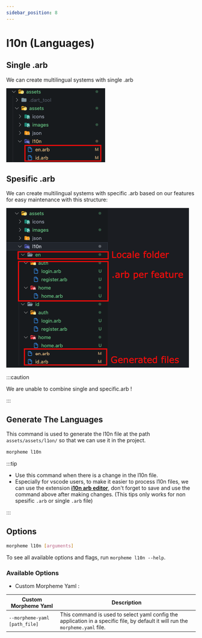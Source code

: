 ```yaml
---
sidebar_position: 8
---
```


# l10n (Languages)

## Single .arb

We can create multilingual systems with single .arb

   ![Single arb](../../../static/img/generate/assets/l10n_single.png)

## Spesific .arb

We can create multilingual systems with specific .arb based on our features for easy maintenance with this structure:

   ![Spesific arb](../../../static/img/generate/assets/l10n_specific.png)

:::caution

We are unable to combine single and specific.arb !

:::

## Generate The Languages

This command is used to generate the l10n file at the path `assets/assets/l1on/` so that we can use it in the project.

```bash
morpheme l10n
```

:::tip

- Use this command when there is a change in the l10n file.
- Especially for vscode users, to make it easier to process l10n files, we can use the extension **[i10n arb editor](https://marketplace.visualstudio.com/items?itemName=innwin.i18n-arb-editor)**, don't forget to save and use the command above after making changes. (This tips only works for non spesific `.arb` or single `.arb` file)

:::

## Options

```bash
morpheme l10n [arguments]
```

To see all available options and flags, run `morpheme l10n --help`.

### Available Options

- Custom Morpheme Yaml :

| Custom Morpheme Yaml | Description |
|----------|-------------|
| `--morpheme-yaml [path_file]` | This command is used to select yaml config the application in a specific file, by default it will run the `morpheme.yaml` file. |

